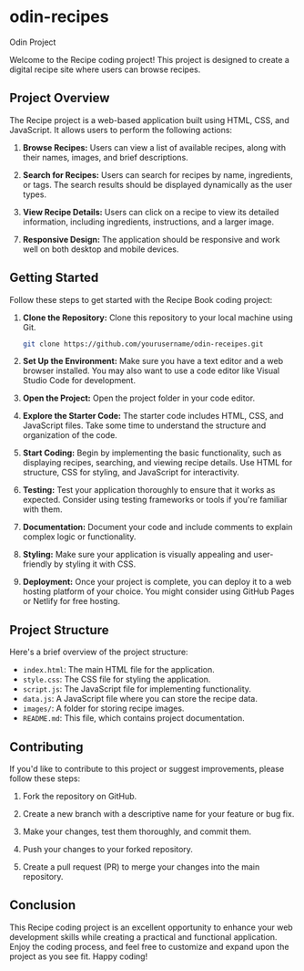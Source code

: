 # odin-recipes

Odin Project

Welcome to the Recipe coding project! This project is designed to create a digital recipe site where users can browse recipes.

## Project Overview

The Recipe project is a web-based application built using HTML, CSS, and JavaScript. It allows users to perform the following actions:

1. **Browse Recipes:** Users can view a list of available recipes, along with their names, images, and brief descriptions.

2. **Search for Recipes:** Users can search for recipes by name, ingredients, or tags. The search results should be displayed dynamically as the user types.

3. **View Recipe Details:** Users can click on a recipe to view its detailed information, including ingredients, instructions, and a larger image.

<!-- 4. **Add Recipes:** Users can add their own recipes to the collection by providing a name, ingredients, instructions, and optional tags. -->

<!-- 5. **Edit and Delete Recipes:** Users can edit or delete their own recipes. -->

<!-- 6. **Save Favorite Recipes:** Users can mark recipes as favorites, which will be stored for future reference. -->

7. **Responsive Design:** The application should be responsive and work well on both desktop and mobile devices.

## Getting Started

Follow these steps to get started with the Recipe Book coding project:

1. **Clone the Repository:** Clone this repository to your local machine using Git.

   ```bash
   git clone https://github.com/yourusername/odin-receipes.git
   ```

2. **Set Up the Environment:** Make sure you have a text editor and a web browser installed. You may also want to use a code editor like Visual Studio Code for development.

3. **Open the Project:** Open the project folder in your code editor.

4. **Explore the Starter Code:** The starter code includes HTML, CSS, and JavaScript files. Take some time to understand the structure and organization of the code.

5. **Start Coding:** Begin by implementing the basic functionality, such as displaying recipes, searching, and viewing recipe details. Use HTML for structure, CSS for styling, and JavaScript for interactivity.

6. **Testing:** Test your application thoroughly to ensure that it works as expected. Consider using testing frameworks or tools if you're familiar with them.

7. **Documentation:** Document your code and include comments to explain complex logic or functionality.

8. **Styling:** Make sure your application is visually appealing and user-friendly by styling it with CSS.

9. **Deployment:** Once your project is complete, you can deploy it to a web hosting platform of your choice. You might consider using GitHub Pages or Netlify for free hosting.

## Project Structure

Here's a brief overview of the project structure:

- `index.html`: The main HTML file for the application.
- `style.css`: The CSS file for styling the application.
- `script.js`: The JavaScript file for implementing functionality.
- `data.js`: A JavaScript file where you can store the recipe data.
- `images/`: A folder for storing recipe images.
- `README.md`: This file, which contains project documentation.

## Contributing

If you'd like to contribute to this project or suggest improvements, please follow these steps:

1. Fork the repository on GitHub.

2. Create a new branch with a descriptive name for your feature or bug fix.

3. Make your changes, test them thoroughly, and commit them.

4. Push your changes to your forked repository.

5. Create a pull request (PR) to merge your changes into the main repository.

## Conclusion

This Recipe coding project is an excellent opportunity to enhance your web development skills while creating a practical and functional application. Enjoy the coding process, and feel free to customize and expand upon the project as you see fit. Happy coding!
